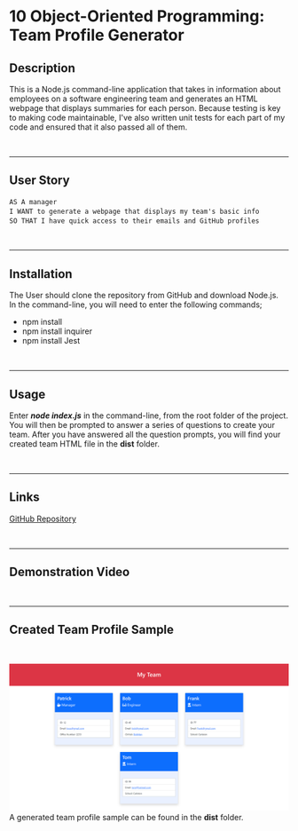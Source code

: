 # 10 Object-Oriented Programming: Team Profile Generator

## Description
This is a Node.js command-line application that takes in information about employees on a software engineering team and generates an HTML webpage that displays summaries for each person. Because testing is key to making code maintainable, I've also written unit tests for each part of my code and ensured that it also passed all of them.

&nbsp;

---
## User Story

```md
AS A manager
I WANT to generate a webpage that displays my team's basic info
SO THAT I have quick access to their emails and GitHub profiles
```

&nbsp;

---
## Installation

The User should clone the repository from GitHub and download Node.js.  
In the command-line, you will need to enter the following commands;
* npm install
* npm install inquirer
* npm install Jest
 
&nbsp;

---
## Usage

Enter ***node index.js*** in the command-line, from the root folder of the project.  You will then be prompted to answer a series of questions to create your team.  After you have answered all the question prompts, you will find your created team HTML file in the **dist** folder.

&nbsp;

---
## Links

[GitHub Repository](https://github.com/MorningSol/team-profile-generator)
 
&nbsp;

---
## Demonstration Video


&nbsp;

---
## Created Team Profile Sample

&nbsp;

![sample team profile](./Assets/team-profile-generator-sample.png)
A generated team profile sample can be found in the **dist** folder.

